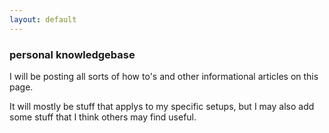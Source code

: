 ```yaml
---
layout: default
---
```

<div class="blurb">
         <section>
            <!-- FIRST BLOCK -->
            <div id="first-block">
               <div class="line">
                  <div class="margin-bottom">
                     <div class="margin">
                        <article class="s-12">
                           <h1>personal knowledgebase</h1>
                           <p>I will be posting all sorts of how to's and other informational articles on this page.</p>
                           <p>It will mostly be stuff that applys to my specific setups, but I may also add some stuff that I think others may find useful.</p>
                        </article>
                     </div>
                  </div>
               </div>
            </div>
         </section>
</div><!-- /.blurb -->
